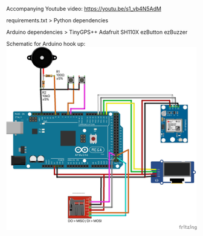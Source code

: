 Accompanying Youtube video: https://youtu.be/s1_vb4N5AdM

requirements.txt > Python dependencies

Arduino dependencies >
TinyGPS++
Adafruit SH110X
ezButton
ezBuzzer

Schematic for Arduino hook up:
![wiring diagram](https://raw.githubusercontent.com/kriddaw/gps-nav-part2/main/mega-gps-nav_sd.jpg)
